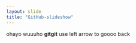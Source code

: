 ```yaml
---
layout: slide
title: "GitHub-slideshow"
---
```

ohayo  wuuuho **gitgit**
use left arrow to goooo back
